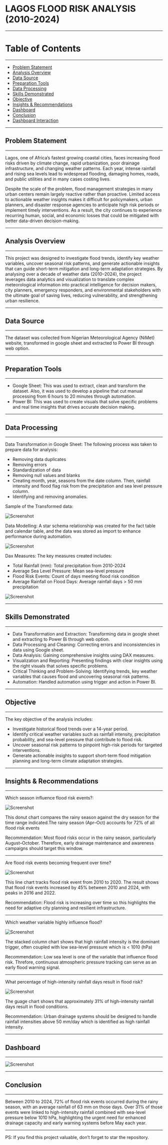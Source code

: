 # LAGOS FLOOD RISK ANALYSIS (2010-2024)
----
# Table of Contents
----
- [Problem Statement](#problem-statement)
- [Analysis Overview](#analysis-overview)
- [Data Source](#data-source)
- [Preparation Tools](#preparation-tools)
- [Data Processing](#data-processing)
- [Skills Demonstrated](#skills-demonstrated)
- [Objective](#objective)
- [Insights & Recommendations](#insights-&-recommendations)
- [Dashboard](#dashboard)
- [Conclusion](#conclusion)
- [Dashboard Interaction](https://app.powerbi.com/groups/me/reports/3fe4b636-75a1-4f7b-907b-4cf622bc0047/5a2f51367c78662f0178?experience=power-bi)
  
----

## Problem Statement

----

Lagos, one of Africa’s fastest growing coastal cities, faces increasing flood risks driven by climate change, rapid urbanization, poor drainage infrastructure, and changing weather patterns. Each year, intense rainfall and rising sea levels lead to widespread flooding, damaging homes, roads, and public utilities and in many cases costing lives.

Despite the scale of the problem, flood management strategies in many urban centers remain largely reactive rather than proactive. Limited access to actionable weather insights makes it difficult for policymakers, urban planners, and disaster response agencies to anticipate high risk periods or implement timely interventions. As a result, the city continues to experience recurring human, social, and economic losses that could be mitigated with better data-driven decision-making.

----

## Analysis Overview

----

This project was designed to investigate flood trends, identify key weather variables, uncover seasonal risk patterns, and generate actionable insights that can guide short-term mitigation and long-term adaptation strategies. By analysing over a decade of weather data (2010–2024), the project leverages data analytics and visualization to translate complex meteorological information into practical intelligence for decision makers, city planners, emergency responders, and environmental stakeholders with the ultimate goal of saving lives, reducing vulnerability, and strengthening urban resilience.

----

## Data Source

----
The dataset was collected from Nigerian Meteorological Agency (NiMet) website, transformed in google sheet and extracted to Power BI through web option.

----

## Preparation Tools

----
  - Google Sheet: This was used to extract, clean and transform the dataset. Also, it was used to develop a pipeline that cut manual processing from 6 hours to 20 minutes through automation.
  - Power BI: This was used to create visuals that solve specific problems and real time insights that drives accurate decision making.
    
----

## Data Processing

----

Data Transformation in Google Sheet: The following process was taken to prepare data for analysis:
  - Removing data duplicates
  - Removing errors
  - Standardization of data
  - Removing null values and blanks
  - Creating month, year, seasons from the date column. Then, rainfall intensity and flood flag risk from the precipitation and sea level pressure column.
  - Identifying and removing anomalies.
    
 Sample of the Transformed data:

 ![Screenshot](/images/Screenshot%20151445.png)

Data Modelling: A star schema relationship was created for the fact table and calendar table, and the data was stored as import to enhance performance during automation.

![Screenshot](/images/Screenshot%20062140.png)

Dax Measures:
The key measures created includes:
- Total Rainfall (mm): Total precipitation from 2010-2024
- Average Sea Level Pressure: Mean sea-level pressure
- Flood Risk Events: Count of days meeting flood risk condition	
- Average Rainfall on Flood Days: Average rainfall days > 50 mm precipitation

![Screenshot](/images/Screenshot%20062929.png)

----

## Skills Demonstrated

----
   - Data Transformation and Extraction: Transforming data in google sheet and extracting to Power Bi through web option. 
   - Data Processing and Cleaning: Correcting errors and inconsistencies in data using Google sheet.
   - Data Analysis: Gaining comprehensive insights using DAX measures.
   - Visualization and Reporting: Presenting findings with clear insights using the right visuals that solves specific problems.
   - Critical Thinking and Problem-Solving: Identifying trends, key weather variables that causes flood and uncovering seasonal risk patterns.
   - Automation: Handled automation using trigger and action in Power BI.

----

## Objective

----

The key objective of the analysis includes:
   - Investigate historical flood trends over a 14-year period.
   - Identify critical weather variables such as rainfall intensity, precipitation probability, and sea-level pressure that contribute to flood risk.
   - Uncover seasonal risk patterns to pinpoint high-risk periods for targeted interventions.
   - Generate actionable insights to support short-term flood mitigation planning and long-term climate adaptation strategies.
     
----

## Insights & Recommendations

----

Which season influence flood risk events?:

![Screenshot](/images/Screenshot%20062623.png)

This donut chart compares the rainy season against the dry season for the time range indicated.The rainy season (Apr–Oct) accounts for 72% of all flood risk events

Recommendation:
Most flood risks occur in the rainy season, particularly August–October. Therefore, early drainage maintenance and awareness campaigns should target this window.

----

Are flood risk events becoming frequent over time?

![Screenshot](/images/Screenshot%20062535.png)

This line chart tracks flood risk event from 2010 to 2020. The result shows that flood risk events increased by 45% between 2010 and 2024, with peaks in 2016 and 2022.

Recommendation:
Flood risk is increasing over time so this highlights the need for adaptive city planning and resilient infrastructure.

----

Which weather variable highly influence flood?

![Screenshot](/images/Screenshot%20062546.png)

The stacked column chart shows that high rainfall intensity is the dominant trigger, often coupled with low sea-level pressure which is < 1010 (hPa)

Recommendation:
Low sea level is one of the variable that influence flood risk. Threfore,  continuous atmospheric pressure tracking can serve as an early flood warning signal. 

----

What percentage of high-intensity rainfall days result in flood risk?

![Screenshot](/images/Screenshot%20062636.png)

The guage chart shows that approximately 31% of high-intensity rainfall days result in flood conditions.

Recommendation:
Urban drainage systems should be designed to handle rainfall intensities above 50 mm/day which is identified as high rainfall intensity.

----

## Dashboard

----

![Screenshot](/images/Screenshot%20162948.png)

----

## Conclusion

----

Between 2010 to 2024, 72% of flood risk events occurred during the rainy season, with an average rainfall of 63 mm on those days. Over 31% of those events were linked to high-intensity rainfall combined with sea-level pressure below 1010 hPa, highlighting the urgent need for enhanced drainage capacity and early warning systems before May each year.

----

PS: If you find this project valuable, don’t forget to star the repository.
